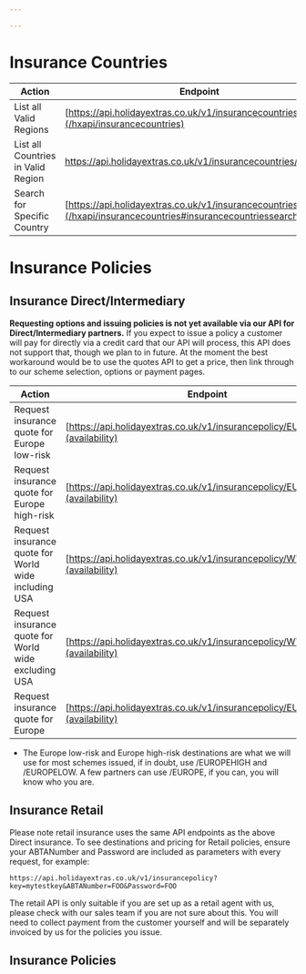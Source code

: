 ```yaml
---

---
```


# Insurance Countries

 | Action                             | Endpoint                                                                                                          | Method |
 | ------                             | --------                                                                                                          | ------ |
 | List all Valid Regions             | [https://api.holidayextras.co.uk/v1/insurancecountries](/hxapi/insurancecountries)                                  | GET    |
 | List all Countries in Valid Region | [https://api.holidayextras.co.uk/v1/insurancecountries/foo ](/hxapi/insurancecountries#insurancecountriesfoo)      | GET    |
 | Search for Specific Country        | [https://api.holidayextras.co.uk/v1/insurancecountries/search](/hxapi/insurancecountries#insurancecountriessearch) | GET    |

# Insurance Policies

## Insurance Direct/Intermediary

**Requesting options and issuing policies is not yet available via our API for Direct/Intermediary partners.** If you expect to issue a policy a customer will pay for directly via a credit card that our API will process, this API does not support that, though we plan to in future. At the moment the best workaround would be to use the quotes API to get a price, then link through to our scheme selection, options or payment pages.

 | Action                                               | Endpoint                                                                                     | Method | Note |
 | ------                                               | --------                                                                                     | ------ | ---- |
 | Request insurance quote for Europe low-risk          | [https://api.holidayextras.co.uk/v1/insurancepolicy/EUROPELOW](availability)  | GET    | *    |
 | Request insurance quote for Europe high-risk         | [https://api.holidayextras.co.uk/v1/insurancepolicy/EUROPEHIGH](availability) | GET    | *    |
 | Request insurance quote for World wide including USA | [https://api.holidayextras.co.uk/v1/insurancepolicy/WWXUSA](availability)     | GET    |      |
 | Request insurance quote for World wide excluding USA | [https://api.holidayextras.co.uk/v1/insurancepolicy/WWIUSA](availability)     | GET    |      |
 | Request insurance quote for Europe                   | [https://api.holidayextras.co.uk/v1/insurancepolicy/EUROPE](availability)     | GET    | *    |

* The Europe low-risk and Europe high-risk destinations are what we will use for most schemes issued, if in doubt, use /EUROPEHIGH and /EUROPELOW. A few partners can use /EUROPE, if you can, you will know who you are.

##  Insurance Retail

Please note retail insurance uses the same API endpoints as the above Direct insurance. To see destinations and pricing for Retail policies, ensure your ABTANumber and Password are included as parameters with every request, for example:

```
https://api.holidayextras.co.uk/v1/insurancepolicy?key=mytestkey&ABTANumber=FOO&Password=FOO
```

The retail API is only suitable if you are set up as a retail agent with us, please check with our sales team if you are not sure about this. You will need to collect payment from the customer yourself and will be separately invoiced by us for the policies you issue.

## Insurance Policies

